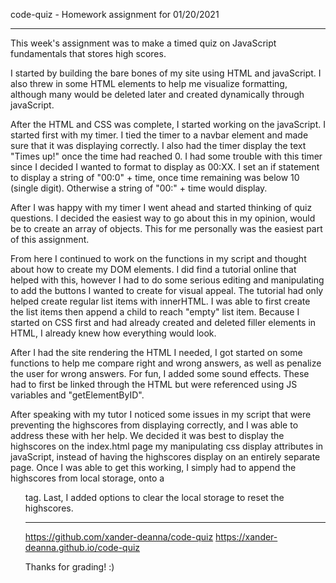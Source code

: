 code-quiz - Homework assignment for 01/20/2021

---------------------------------------------------------

This week's assignment was to make a timed quiz on JavaScript fundamentals that stores high scores.

I started by building the bare bones of my site using HTML and javaScript. I also threw in some HTML elements to help me visualize formatting, although many would be deleted later and created dynamically through javaScript. 

After the HTML and CSS was complete, I started working on the javaScript. I started first with my timer. I tied the timer to a navbar element and made sure that it was displaying correctly. I also had the timer display the text "Times up!" once the time had reached 0. I had some trouble with this timer since I decided I wanted to format to display as 00:XX. I set an if statement to display a string of "00:0" + time, once time remaining was below 10 (single digit). Otherwise a string of "00:" + time would display. 

After I was happy with my timer I went ahead and started thinking of quiz questions. I decided the easiest way to go about this in my opinion, would be to create an array of objects. This for me personally was the easiest part of this assignment.

From here I continued to work on the functions in my script and thought about how to create my DOM elements. I did find a tutorial online that helped with this, however I had to do some serious editing and manipulating to add the buttons I wanted to create for visual appeal. The tutorial had only helped create regular list items with innerHTML. I was able to first create the list items then append a child to reach "empty" list item. Because I started on CSS first and had already created and deleted filler elements in HTML, I already knew how everything would look.

After I had the site rendering the HTML I needed, I got started on some functions to help me compare right and wrong answers, as well as penalize the user for wrong answers. For fun, I added some sound effects. These had to first be linked through the HTML but were referenced using JS variables and "getElementByID".

After speaking with my tutor I noticed some issues in my script that were preventing the highscores from displaying correctly, and I was able to address these with her help. We decided it was best to display the highscores on the index.html page my manipulating css display attributes in javaScript, instead of having the highscores display on an entirely separate page. Once I was able to get this working, I simply had to append the highscores from local storage, onto a <ul> tag. Last, I added options to clear the local storage to reset the highscores.

---------------------------------------------------------
https://github.com/xander-deanna/code-quiz
https://xander-deanna.github.io/code-quiz

Thanks for grading! :)